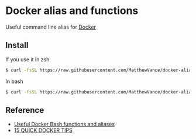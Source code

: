 # Docker alias and functions

Useful command line alias for [Docker](https://www.docker.io/)

## Install

If you use it in zsh

```bash
$ curl -fsSL https://raw.githubusercontent.com/MatthewVance/docker-alias/master/zshrc >> ~/.zshrc && source ~/.zshrc
```

In bash

```bash
$ curl -fsSL https://raw.githubusercontent.com/MatthewVance/docker-alias/master/zshrc >> ~/.bashrc && source ~/.bashrc
```

## Reference

- [Useful Docker Bash functions and aliases](http://kartar.net/2014/03/useful-docker-bash-functions-and-aliases)
- [15 QUICK DOCKER TIPS](https://labs.ctl.io/15-quick-docker-tips/)
